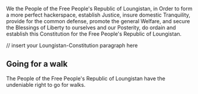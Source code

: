 We the People of the Free People's Republic of Loungistan, in Order to form a more perfect hackerspace, establish Justice, insure domestic Tranquility, provide for the common defense, promote the general Welfare, and secure the Blessings of Liberty to ourselves and our Posterity, do ordain and establish this Constitution for the Free People's Republic of Loungistan.

// insert your Loungistan-Constitution paragraph here

## Going for a walk
The People of the Free People's Republic of Loungistan have the undeniable right to go for walks.
